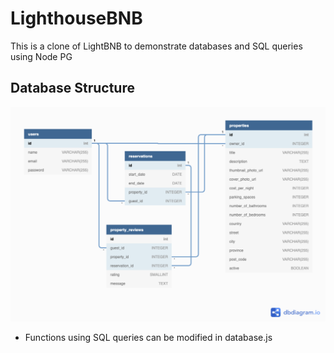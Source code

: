 # LighthouseBNB

This is a clone of LightBNB to demonstrate databases and SQL queries using Node PG 


## Database Structure
  
!["ERD view"](https://github.com/rplawn/LighthouseBNB/blob/3d924c9cd57d103e3e7bb2acdbab094893ef0875/docs/ERD%20View.png)

* Functions using SQL queries can be modified in database.js

